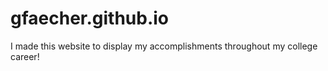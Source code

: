 # gfaecher.github.io
I made this website to display my accomplishments throughout my college career!
